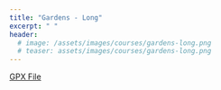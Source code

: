 ```yaml
---
title: "Gardens - Long"
excerpt: " "
header:
  # image: /assets/images/courses/gardens-long.png
  # teaser: assets/images/courses/gardens-long.png
---
```

<div class="strava-embed-placeholder" data-embed-type="route" data-embed-id="3179244626840727370" data-full-width="true" data-style="standard" data-club-id="109154"></div><script src="https://strava-embeds.com/embed.js"></script>

<a href="\assets\gpx_files\gardens-long.gpx">GPX File</a>

